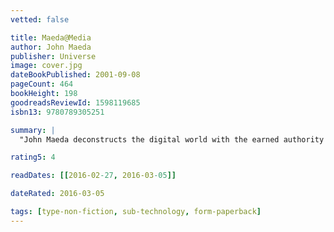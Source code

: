 ```yaml
---
vetted: false

title: Maeda@Media
author: John Maeda
publisher: Universe
image: cover.jpg
dateBookPublished: 2001-09-08
pageCount: 464
bookHeight: 198
goodreadsReviewId: 1598119685
isbn13: 9780789305251

summary: |
  "John Maeda deconstructs the digital world with the earned authority of an M.I.T.-trained computer scientist and a card-carrying artist. Being ambidextrous with Eastern and Western cultures, he can see things most of us overlook. The result is a humor and expression that brings out the best in computers and art."--Nicholas Negroponte John Maeda is one of the world's leading experimental graphic designers and is quickly becoming a digital culture icon. His early preoccupation with the intersection of computer programming and digital art has resulted in a fascinating, interactive, and stunningly beautiful collection of work. Maeda has pioneered many of the key expressive elements that are prevalent on the web today. Among his most well-known works are "The Reactive Square," which features a simple black square on a computer screen that changes shape if one yells at it, and "Time Paint," in which paint flies across the screen. He has created innovative, interactive calendars, digital services, and advertisements for companies such as Sony, Shiseido, and Absolut Vodka. This is the first publication to present a complete overview of Maeda's work and philosophy. A glorious visual exploration of ideas and graphic form, "Maeda @ Media" takes you through Maeda's beginnings in early computerized printouts, to his reactive graphics on CD-ROM, to his dynamic experiments on the web, to his pedagogical approach to digital visual art, and finally to his overarching quest to understand the very nature of the relationship between technology and creativity. Six thematic chapters provide an overview of his entire career and research. But this is not just a catalog of older work: interspersedbetween each chapter is a new visual essay that has been created exclusively for this publication to underline each of the major themes. Coming together in a massive 480 pages, printed in a dazzling array of color combinations on three different kinds of paper, the result is a manifesto, a finely crafted manual and inspiration sourcebook all in one. With over 1000 illustrations.

rating5: 4

readDates: [[2016-02-27, 2016-03-05]]

dateRated: 2016-03-05

tags: [type-non-fiction, sub-technology, form-paperback]
---
```

